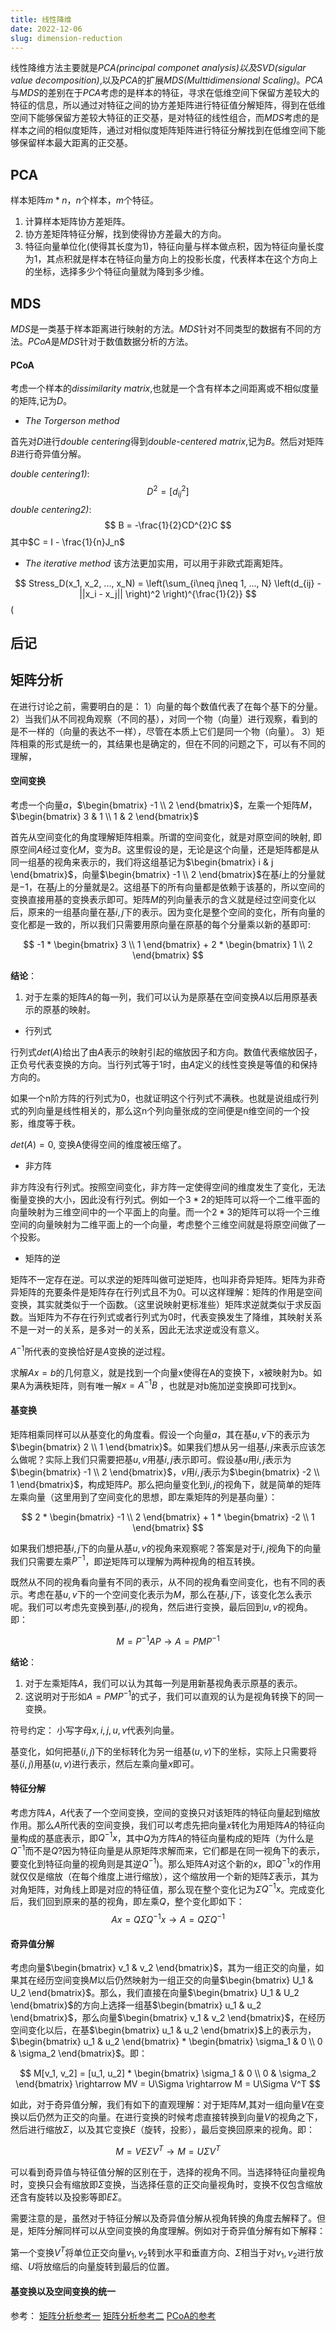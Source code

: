 ```yaml
---
title: 线性降维
date: 2022-12-06
slug: dimension-reduction
---
```


线性降维方法主要就是*PCA(principal componet analysis)*以及*SVD(sigular value decomposition)*,以及*PCA*的扩展*MDS(Multtidimensional Scaling)*。*PCA*与*MDS*的差别在于*PCA*考虑的是样本的特征，寻求在低维空间下保留方差较大的特征的信息，所以通过对特征之间的协方差矩阵进行特征值分解矩阵，得到在低维空间下能够保留方差较大特征的正交基，是对特征的线性组合，而*MDS*考虑的是样本之间的相似度矩阵，通过对相似度矩阵矩阵进行特征分解找到在低维空间下能够保留样本最大距离的正交基。

## PCA
样本矩阵$m*n$，$n$个样本，$m$个特征。

1. 计算样本矩阵协方差矩阵。
1. 协方差矩阵特征分解，找到使得协方差最大的方向。
2. 特征向量单位化(使得其长度为1)，特征向量与样本做点积，因为特征向量长度为1，其点积就是样本在特征向量方向上的投影长度，代表样本在这个方向上的坐标，选择多少个特征向量就为降到多少维。

## MDS

*MDS*是一类基于样本距离进行映射的方法。*MDS*针对不同类型的数据有不同的方法。*PCoA*是*MDS*针对于数值数据分析的方法。

#### PCoA

考虑一个样本的*dissimilarity matrix*,也就是一个含有样本之间距离或不相似度量的矩阵,记为*D*。

- *The Torgerson method*

首先对*D*进行*double centering*得到*double-centered matrix*,记为*B*。然后对矩阵*B*进行奇异值分解。

*double centering1)*:
$$
D^2 = \left[d_{ij}^2 \right]
$$
*double centering2)*:
$$
B = -\frac{1}{2}CD^{2}C
$$
其中$C = I - \frac{1}{n}J_n$

- *The iterative method*
  该方法更加实用，可以用于非欧式距离矩阵。

$$
Stress_D(x_1, x_2, ..., x_N) = \left(\sum_{i\neq j\neq 1, ..., N} \left(d_{ij} - ||x_i - x_j|| \right)^2 \right)^{\frac{1}{2}}
$$(



## 后记

## 矩阵分析

在进行讨论之前，需要明白的是：
1）向量的每个数值代表了在每个基下的分量。
2）当我们从不同视角观察（不同的基），对同一个物（向量）进行观察，看到的是不一样的（向量的表达不一样），尽管在本质上它们是同一个物（向量）。
3）矩阵相乘的形式是统一的，其结果也是确定的，但在不同的问题之下，可以有不同的理解，

#### 空间变换

考虑一个向量$a$，$\begin{bmatrix} -1 \\ 2 \end{bmatrix}$，左乘一个矩阵$M$，$\begin{bmatrix} 3 & 1 \\ 1 & 2 \end{bmatrix}$

首先从空间变化的角度理解矩阵相乘。所谓的空间变化，就是对原空间的映射, 即原空间$A$经过变化$M$，变为$B$。这里假设的是，无论是这个向量，还是矩阵都是从同一组基的视角来表示的，我们将这组基记为$\begin{bmatrix} i & j \end{bmatrix}$，向量$\begin{bmatrix} -1 \\ 2 \end{bmatrix}$在基$i$上的分量就是$-1$，在基$j$上的分量就是$2$。这组基下的所有向量都是依赖于该基的，所以空间的变换直接用基的变换表示即可。矩阵$M$的列向量表示的含义就是经过空间变化以后，原来的一组基向量在基$i, j$下的表示。因为变化是整个空间的变化，所有向量的变化都是一致的，所以我们只需要用原向量在原基的每个分量乘以新的基即可:

$$
-1 * \begin{bmatrix} 3 \\ 1 \end{bmatrix} +
2 * \begin{bmatrix} 1 \\ 2 \end{bmatrix}
$$

**结论**：

1. 对于左乘的矩阵$A$的每一列，我们可以认为是原基在空间变换$A$以后用原基表示的原基的映射。

- 行列式

行列式$det(A)$给出了由$A$表示的映射引起的缩放因子和方向。数值代表缩放因子，正负号代表变换的方向。当行列式等于1时，由$A$定义的线性变换是等值的和保持方向的。

如果一个n阶方阵的行列式为0，也就证明这个行列式不满秩。也就是说组成行列式的列向量是线性相关的，那么这n个列向量张成的空间便是n维空间的一个投影，维度等于秩。

$det(A) = 0$, 变换A使得空间的维度被压缩了。

- 非方阵

非方阵没有行列式。按照空间变化，非方阵一定使得空间的维度发生了变化，无法衡量变换的大小，因此没有行列式。例如一个$3*2$的矩阵可以将一个二维平面的向量映射为三维空间中的一个平面上的向量。而一个$2*3$的矩阵可以将一个三维空间的向量映射为二维平面上的一个向量，考虑整个三维空间就是将原空间做了一个投影。

- 矩阵的逆

矩阵不一定存在逆。可以求逆的矩阵叫做可逆矩阵，也叫非奇异矩阵。矩阵为非奇异矩阵的充要条件是矩阵存在行列式且不为0。可以这样理解：矩阵的作用是空间变换，其实就类似于一个函数。（这里说映射更标准些）矩阵求逆就类似于求反函数。当矩阵为不存在行列式或者行列式为0时，代表变换发生了降维，其映射关系不是一对一的关系，是多对一的关系，因此无法求逆或没有意义。

$A^{-1}$所代表的变换恰好是$A$变换的逆过程。

求解$Ax = b$的几何意义，就是找到一个向量x使得在A的变换下，x被映射为b。如果A为满秩矩阵，则有唯一解$x = A^{-1}B$ ，也就是对b施加逆变换即可找到x。


#### 基变换

矩阵相乘同样可以从基变化的角度看。假设一个向量$a$，其在基$u, v$下的表示为 $\begin{bmatrix} 2 \\ 1 \end{bmatrix}$。如果我们想从另一组基$i, j$来表示应该怎么做呢？实际上我们只需要把基$u, v$用基$i,j$表示即可。假设基$u$用$i, j$表示为 $\begin{bmatrix} -1 \\ 2 \end{bmatrix}$，$v$用$i, j$表示为$\begin{bmatrix} -2 \\ 1 \end{bmatrix}$，构成矩阵$P$。那么把向量变化到$i, j$的视角下，就是简单的矩阵左乘向量（这里用到了空间变化的思想，即左乘矩阵的列是基向量）：

$$
2 * \begin{bmatrix} -1 \\ 2 \end{bmatrix} +
1 * \begin{bmatrix} -2 \\ 1 \end{bmatrix}
$$

如果我们想把基$i, j$下的向量从基$u, v$的视角来观察呢？答案是对于$i, j$视角下的向量我们只需要左乘$P^{-1}$，即逆矩阵可以理解为两种视角的相互转换。

既然从不同的视角看向量有不同的表示，从不同的视角看空间变化，也有不同的表示。考虑在基$u, v$下的一个空间变化表示为$M$，那么在基$i, j$下，该变化怎么表示呢。我们可以考虑先变换到基$i, j$的视角，然后进行变换，最后回到$u, v$的视角。即：

$$
M = P^{-1}AP \rightarrow A = PMP^{-1}
$$

**结论**：

1. 对于左乘矩阵$A$，我们可以认为其每一列是用新基视角表示原基的表示。
2. 这说明对于形如$A = PMP^{-1}$的式子，我们可以直观的认为是视角转换下的同一变换。


符号约定：
小写字母$x, i, j, u, v$代表列向量。




基变化，如何把基$(i, j)$下的坐标转化为另一组基$(u, v)$下的坐标，实际上只需要将基$(i, j)$用基$(u, v)$进行表示，然后左乘向量$x$即可。

#### 特征分解

考虑方阵$A$，$A$代表了一个空间变换，空间的变换只对该矩阵的特征向量起到缩放作用。那么$A$所代表的空间变换，我们可以考虑先把向量$x$转化为用矩阵$A$的特征向量构成的基底表示，即$Q^{-1}x$，其中$Q$为方阵$A$的特征向量构成的矩阵（为什么是$Q^{-1}$而不是$Q$?因为特征向量是从原矩阵求解而来，它们都是在同一视角下的表示，要变化到特征向量的视角则是其逆$Q^{-1}$)。那么矩阵$A$对这个新的$x$，即$Q^{-1}x$的作用就仅仅是缩放（在每个维度上进行缩放），这个缩放用一个新的矩阵$\Sigma$表示，其为对角矩阵，对角线上即是对应的特征值，那么现在整个变化记为$\Sigma$$Q^{-1}x$。完成变化后，我们回到原来的基的视角，即左乘$Q$，整个变化即如下：
$$
Ax = Q\Sigma{Q^{-1}}{x} \longrightarrow A = Q\Sigma{Q^{-1}}
$$


#### 奇异值分解

考虑向量$\begin{bmatrix} v_1 & v_2 \end{bmatrix}$，其为一组正交的向量，如果其在经历空间变换$M$以后仍然映射为一组正交的向量$\begin{bmatrix} U_1 & U_2 \end{bmatrix}$。那么，我们直接在向量$\begin{bmatrix} U_1 & U_2 \end{bmatrix}$的方向上选择一组基$\begin{bmatrix} u_1 & u_2 \end{bmatrix}$，那么向量$\begin{bmatrix} v_1 & v_2 \end{bmatrix}$，在经历空间变化以后，在基$\begin{bmatrix} u_1 & u_2 \end{bmatrix}$上的表示为，$\begin{bmatrix} u_1 & u_2 \end{bmatrix} * \begin{bmatrix} \sigma_1 & 0 \\ 0 & \sigma_2 \end{bmatrix}$。即：

$$
M[v_1, v_2] = [u_1, u_2] * \begin{bmatrix} \sigma_1 & 0 \\ 0 & \sigma_2 \end{bmatrix} \rightarrow
MV = U\Sigma \rightarrow  M = U\Sigma V^T
$$

如此，对于奇异值分解，我们有如下的直观理解：对于矩阵$M$,其对一组向量$V$在变换以后仍然为正交的向量。在进行变换的时候考虑直接转换到向量$V$的视角之下，然后进行缩放$\Sigma$，以及其它变换$E$（旋转，投影），最后变换回原来的视角。即：

$$ 
M = VE\Sigma V^T \rightarrow M = U\Sigma V^T
$$

可以看到奇异值与特征值分解的区别在于，选择的视角不同。当选择特征向量视角时，变换只会有缩放即$\Sigma$变换，当选择任意的正交向量视角时，变换不仅包含缩放还含有旋转以及投影等即$E\Sigma$。


需要注意的是，虽然对于特征分解以及奇异值分解从视角转换的角度去解释了。但是，矩阵分解同样可以从空间变换的角度理解。例如对于奇异值分解有如下解释：

第一个变换$V^{T}$将单位正交向量$v_1, v_2$转到水平和垂直方向、$\Sigma$相当于对$v_1, v_2$进行放缩、$U$将放缩后的向量旋转到最后的位置。

#### 基变换以及空间变换的统一


参考：
[矩阵分析参考一](https://www.zhihu.com/collection/789745286)
[矩阵分析参考二](https://www.zhihu.com/collection/789745286)
[PCoA的参考](https://towardsdatascience.com/principal-coordinates-analysis-cc9a572ce6c)


